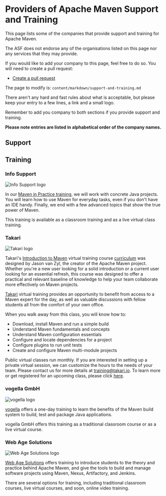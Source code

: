 # Providers of Apache Maven Support and Training

<!--
Licensed to the Apache Software Foundation (ASF) under one
or more contributor license agreements.  See the NOTICE file
distributed with this work for additional information
regarding copyright ownership.  The ASF licenses this file
to you under the Apache License, Version 2.0 (the
"License"); you may not use this file except in compliance
with the License.  You may obtain a copy of the License at

http://www.apache.org/licenses/LICENSE-2.0

Unless required by applicable law or agreed to in writing,
software distributed under the License is distributed on an
"AS IS" BASIS, WITHOUT WARRANTIES OR CONDITIONS OF ANY
KIND, either express or implied.  See the License for the
specific language governing permissions and limitations
under the License.
-->

This page lists some of the companies that provide support and training for Apache Maven.

The ASF does not endorse any of the organisations listed on this page nor any services that they may provide.

If you would like to add your company to this page, feel free to do so. You will need to create a pull request:

* [Create a pull request](https://github.com/apache/maven-site)

The page to modify is: `content/markdown/support-and-training.md`

There aren't any hard and fast rules about what is acceptable, but please keep your entry to a few lines, a link and a
small logo.

Remember to add you company to both sections if you provide support and training.

**Please note entries are listed in alphabetical order of the company names.**

## Support

## Training

### Info Support

![Info Support logo](./images/logos/logo_infosupport.svg)

In our [Maven in Practice training][6], we will work with concrete Java projects.
You will learn how to use Maven for everyday tasks, even if you don't have an IDE handy.
Finally, we end with a few advanced topics that show the true power of Maven.

This training is available as a classroom training and as a live virtual class training.

### Takari

![Takari logo](./images/logos/logo_takari.png)

Takari's [Introduction to Maven][1] virtual training course [curriculum][2] was designed by Jason van Zyl, the creator
of the Apache Maven project. Whether you're a new user looking for a solid introduction or a current user looking for an
essential refresh, this course was designed to offer a practical and relevant baseline of knowledge to help your team
collaborate more effectively on Maven projects.

[Takari][3] virtual training provides an opportunity to benefit from access to a Maven expert for the day, as well as
valuable discussions with fellow students all from the comfort of your own office.

When you walk away from this class, you will know how to:

- Download, install Maven and run a simple build
- Understand Maven fundamentals and concepts
- Understand Maven configuration essentials
- Configure and locate dependencies for a project
- Configure plugins to run unit tests
- Create and configure Maven multi-module projects

Public virtual classes run monthly. If you are interested in setting up a private virtual session, we can customize the
hours to the needs of your team. Please contact us for more details at [training@takari.io][4]. To learn more or get
registered for an upcoming class, please click [here][1].

### vogella GmbH

![vogella logo](./images/logos/logo_vogella.png)

[vogella][5] offers a one-day training to learn the benefits of the Maven build system to build, test and package Java
applications.

vogella GmbH offers this training as a traditional classroom course or as a live virtual course.

### Web Age Solutions

![Web Age Solutions logo](./images/logos/logo_webagesolutions.svg)

[Web Age Solutions][7] offers training to introduce students to the theory and practice behind Apache Maven, and give
the tools to build and manage software projects using Maven, Nexus, Artifactory, and Jenkins.

There are several options for training, including traditional classroom courses, live virtual courses, and soon, online
video training.

[1]: http://takari.io/training.html
[2]: http://takari.io/training-outline.html
[3]: http://takari.io/
[4]: mailto:training@takari.io
[5]: https://www.vogella.com/training/testbuild/maven.html
[6]: https://training.infosupport.com/en/courses/MAVEN/maven-in-practice
[7]: https://www.webagesolutions.com/search?q=Maven

